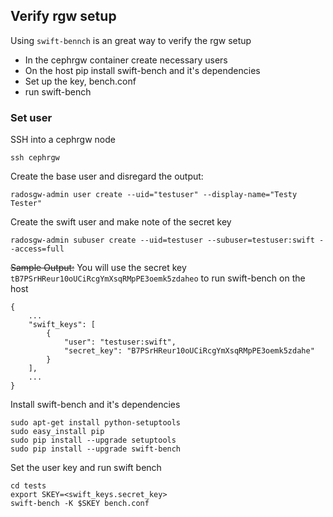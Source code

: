 
## Verify rgw setup

Using `swift-bennch` is an great way to verify the rgw setup
 * In the cephrgw container create necessary users
 * On the host pip install swift-bench and it's dependencies
 * Set up the key, bench.conf
 * run swift-bench

### Set user
SSH into a cephrgw node 
```
ssh cephrgw
```

Create the base user and disregard  the output:
```
radosgw-admin user create --uid="testuser" --display-name="Testy Tester"
```

Create the swift user and make note of the secret key
```
radosgw-admin subuser create --uid=testuser --subuser=testuser:swift --access=full
```

~~Sample Output:~~ You will use the secret key ` tB7PSrHReur10oUCiRcgYmXsqRMpPE3oemk5zdaheo ` to run swift-bench on the host
```
{
    ...
    "swift_keys": [
        {
            "user": "testuser:swift",
            "secret_key": "B7PSrHReur10oUCiRcgYmXsqRMpPE3oemk5zdahe"
        }
    ],
    ...
}
```

Install swift-bench and it's dependencies
```
sudo apt-get install python-setuptools
sudo easy_install pip
sudo pip install --upgrade setuptools
sudo pip install --upgrade swift-bench
```

Set the user key and run swift bench
```
cd tests
export SKEY=<swift_keys.secret_key>
swift-bench -K $SKEY bench.conf
```


